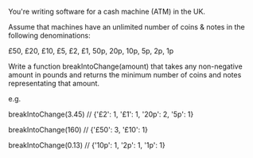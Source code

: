 You're writing software for a cash machine (ATM) in the UK.

Assume that machines have an unlimited number of coins & notes in the following denominations:

£50, £20, £10, £5, £2, £1, 50p, 20p, 10p, 5p, 2p, 1p

Write a function breakIntoChange(amount) that takes any non-negative amount in pounds and returns the minimum number of coins and notes representating that amount.

e.g.

breakIntoChange(3.45) // {'£2': 1, '£1': 1, '20p': 2, '5p': 1}

breakIntoChange(160) // {'£50': 3, '£10': 1}

breakIntoChange(0.13) // {'10p': 1, '2p': 1, '1p': 1}